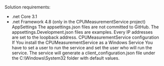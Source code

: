 Solution requirements:
- .net Core 3.1
- .net Framework 4.8 (only in the CPUMeasurementService project)
AppSettings
The appsettings.json files are not committed to GitHub. The appsettings.Development.json files are examples. Every IP addresses are set to the loopback address.
CPUMeasurementService configuration
If You install the CPUMeasurementService as a Windows Service You have to set a user to run the service and set the user who will run the service.
The service will generate a client_configuration.json file under the C:\Windows\System32 folder with default values.
